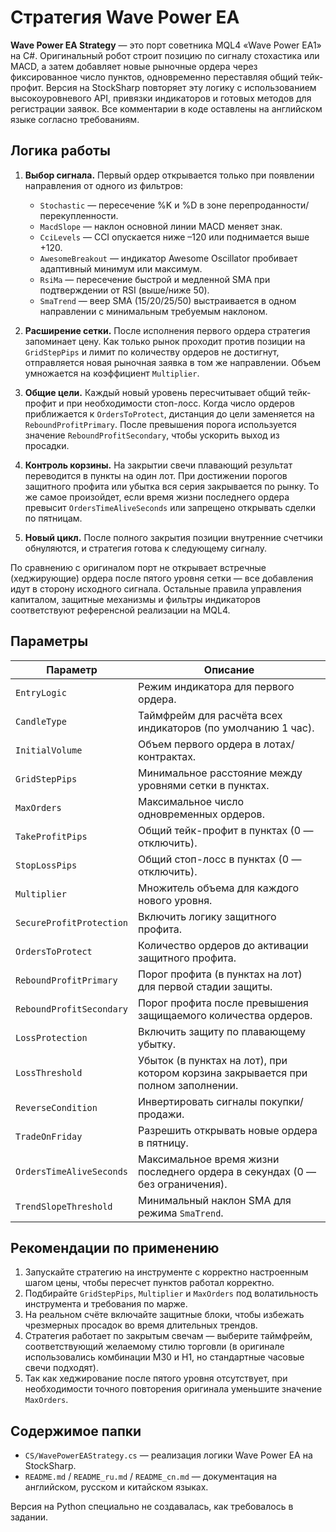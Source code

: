 # Стратегия Wave Power EA

**Wave Power EA Strategy** — это порт советника MQL4 «Wave Power EA1» на C#. Оригинальный робот строит позицию по сигналу
стохастика или MACD, а затем добавляет новые рыночные ордера через фиксированное число пунктов, одновременно переставляя
общий тейк-профит. Версия на StockSharp повторяет эту логику с использованием высокоуровневого API, привязки индикаторов и
готовых методов для регистрации заявок. Все комментарии в коде оставлены на английском языке согласно требованиям.

## Логика работы

1. **Выбор сигнала.** Первый ордер открывается только при появлении направления от одного из фильтров:
   - `Stochastic` — пересечение %K и %D в зоне перепроданности/перекупленности.
   - `MacdSlope` — наклон основной линии MACD меняет знак.
   - `CciLevels` — CCI опускается ниже –120 или поднимается выше +120.
   - `AwesomeBreakout` — индикатор Awesome Oscillator пробивает адаптивный минимум или максимум.
   - `RsiMa` — пересечение быстрой и медленной SMA при подтверждении от RSI (выше/ниже 50).
   - `SmaTrend` — веер SMA (15/20/25/50) выстраивается в одном направлении с минимальным требуемым наклоном.

2. **Расширение сетки.** После исполнения первого ордера стратегия запоминает цену. Как только рынок проходит против позиции на
   `GridStepPips` и лимит по количеству ордеров не достигнут, отправляется новая рыночная заявка в том же направлении. Объем
   умножается на коэффициент `Multiplier`.

3. **Общие цели.** Каждый новый уровень пересчитывает общий тейк-профит и при необходимости стоп-лосс. Когда число ордеров
   приближается к `OrdersToProtect`, дистанция до цели заменяется на `ReboundProfitPrimary`. После превышения порога используется
   значение `ReboundProfitSecondary`, чтобы ускорить выход из просадки.

4. **Контроль корзины.** На закрытии свечи плавающий результат переводится в пункты на один лот. При достижении порогов
   защитного профита или убытка вся серия закрывается по рынку. То же самое произойдет, если время жизни последнего ордера
   превысит `OrdersTimeAliveSeconds` или запрещено открывать сделки по пятницам.

5. **Новый цикл.** После полного закрытия позиции внутренние счетчики обнуляются, и стратегия готова к следующему сигналу.

По сравнению с оригиналом порт не открывает встречные (хеджирующие) ордера после пятого уровня сетки — все добавления идут в
сторону исходного сигнала. Остальные правила управления капиталом, защитные механизмы и фильтры индикаторов соответствуют
референсной реализации на MQL4.

## Параметры

| Параметр | Описание |
|----------|----------|
| `EntryLogic` | Режим индикатора для первого ордера. |
| `CandleType` | Таймфрейм для расчёта всех индикаторов (по умолчанию 1 час). |
| `InitialVolume` | Объем первого ордера в лотах/контрактах. |
| `GridStepPips` | Минимальное расстояние между уровнями сетки в пунктах. |
| `MaxOrders` | Максимальное число одновременных ордеров. |
| `TakeProfitPips` | Общий тейк-профит в пунктах (0 — отключить). |
| `StopLossPips` | Общий стоп-лосс в пунктах (0 — отключить). |
| `Multiplier` | Множитель объема для каждого нового уровня. |
| `SecureProfitProtection` | Включить логику защитного профита. |
| `OrdersToProtect` | Количество ордеров до активации защитного профита. |
| `ReboundProfitPrimary` | Порог профита (в пунктах на лот) для первой стадии защиты. |
| `ReboundProfitSecondary` | Порог профита после превышения защищаемого количества ордеров. |
| `LossProtection` | Включить защиту по плавающему убытку. |
| `LossThreshold` | Убыток (в пунктах на лот), при котором корзина закрывается при полном заполнении. |
| `ReverseCondition` | Инвертировать сигналы покупки/продажи. |
| `TradeOnFriday` | Разрешить открывать новые ордера в пятницу. |
| `OrdersTimeAliveSeconds` | Максимальное время жизни последнего ордера в секундах (0 — без ограничения). |
| `TrendSlopeThreshold` | Минимальный наклон SMA для режима `SmaTrend`. |

## Рекомендации по применению

1. Запускайте стратегию на инструменте с корректно настроенным шагом цены, чтобы пересчет пунктов работал корректно.
2. Подбирайте `GridStepPips`, `Multiplier` и `MaxOrders` под волатильность инструмента и требования по марже.
3. На реальном счёте включайте защитные блоки, чтобы избежать чрезмерных просадок во время длительных трендов.
4. Стратегия работает по закрытым свечам — выберите таймфрейм, соответствующий желаемому стилю торговли (в оригинале
   использовались комбинации M30 и H1, но стандартные часовые свечи подходят).
5. Так как хеджирование после пятого уровня отсутствует, при необходимости точного повторения оригинала уменьшите значение
   `MaxOrders`.

## Содержимое папки

- `CS/WavePowerEAStrategy.cs` — реализация логики Wave Power EA на StockSharp.
- `README.md` / `README_ru.md` / `README_cn.md` — документация на английском, русском и китайском языках.

Версия на Python специально не создавалась, как требовалось в задании.
